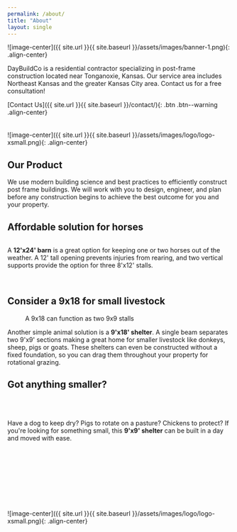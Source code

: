 ```yaml
---
permalink: /about/
title: "About"
layout: single
---
```


![image-center]({{ site.url }}{{ site.baseurl }}/assets/images/banner-1.png){: .align-center}

DayBuildCo is a residential contractor specializing in post-frame construction located near Tonganoxie, Kansas. Our service area includes Northeast Kansas and the greater Kansas City area. Contact us for a free consultation!

[Contact Us]({{ site.url }}{{ site.baseurl }}/contact/){: .btn .btn--warning .align-center}
<br>
<br>
<br>
![image-center]({{ site.url }}{{ site.baseurl }}/assets/images/logo/logo-xsmall.png){: .align-center}

## Our Product

We use modern building science and best practices to efficiently construct post frame buildings. We will work with you to design, engineer, and plan before any construction begins to achieve the best outcome for you and your property.


## Affordable solution for horses

<figure style="width: 300px" class="align-left">
  <img src="{{ site.url }}{{ site.baseurl }}/assets/images/12x24.png" alt="">
</figure> 

A **12'x24' barn** is a great option for keeping one or two horses out of the weather. A 12' tall opening prevents injuries from rearing, and two vertical supports provide the option for three 8'x12' stalls.

<br>

## Consider a 9x18 for small livestock

<figure style="width: 300px" class="align-right">
  <img src="{{ site.url }}{{ site.baseurl }}/assets/images/9x18.png" alt="">
  <figcaption>A 9x18 can function as two 9x9 stalls</figcaption>
</figure> 

Another simple animal solution is a **9'x18' shelter**. A single beam separates two 9'x9' sections making a great home for smaller livestock like donkeys, sheep, pigs or goats. These shelters can even be constructed without a fixed foundation, so you can drag them throughout your property for rotational grazing.

## Got anything smaller?

<figure style="width: 300px" class="align-left">
  <img src="{{ site.url }}{{ site.baseurl }}/assets/images/9x9.png" alt="">
</figure> 

<br><br> Have a dog to keep dry? Pigs to rotate on a pasture? Chickens to protect? If you're looking for something small, this **9'x9' shelter** can be built in a day and moved with ease.
<br>
<br>
<br>
<br>
<br>
<br>
<br>
<br>
<br>
<br>
![image-center]({{ site.url }}{{ site.baseurl }}/assets/images/logo/logo-xsmall.png){: .align-center}